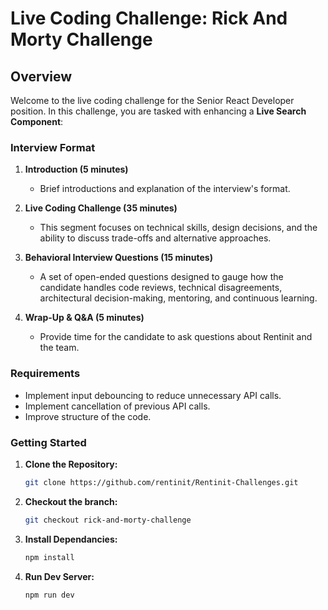 # Live Coding Challenge: Rick And Morty Challenge

## Overview

Welcome to the live coding challenge for the Senior React Developer position. In this challenge, you are tasked with enhancing a **Live Search Component**:

### Interview Format

1. **Introduction (5 minutes)**  
   - Brief introductions and explanation of the interview's format.

2. **Live Coding Challenge (35 minutes)**  
   - This segment focuses on technical skills, design decisions, and the ability to discuss trade-offs and alternative approaches.

3. **Behavioral Interview Questions (15 minutes)**  
   - A set of open-ended questions designed to gauge how the candidate handles code reviews, technical disagreements, architectural decision-making, mentoring, and continuous learning.

4. **Wrap-Up & Q&A (5 minutes)**  
   - Provide time for the candidate to ask questions about Rentinit and the team.

### Requirements

- Implement input debouncing to reduce unnecessary API calls.
- Implement cancellation of previous API calls.
- Improve structure of the code.

### Getting Started

1. **Clone the Repository:**

   ```bash
   git clone https://github.com/rentinit/Rentinit-Challenges.git
   ```

2. **Checkout the branch:**

   ```bash
   git checkout rick-and-morty-challenge
   ```

3. **Install Dependancies:**

   ```bash
   npm install
   ```

4. **Run Dev Server:**

   ```bash
   npm run dev
   ```

